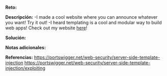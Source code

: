 

**Reto:**

**Descripción:**
-I made a cool website where you can announce whatever you want! Try it out!
-I heard templating is a cool and modular way to build web apps! Check out my website [here](http://rescued-float.picoctf.net:56200/)!

**Solución:**

**Notas adicionales:**

**Referencias:**
https://portswigger.net/web-security/server-side-template-injection
https://portswigger.net/web-security/server-side-template-injection/exploiting